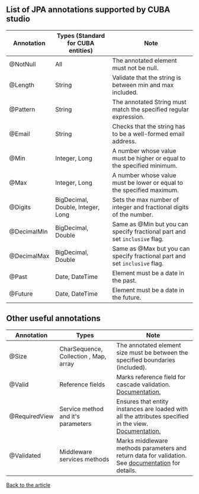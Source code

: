 ## List of JPA annotations supported by CUBA studio

| Annotation    | Types (Standard for CUBA entities) | Note  |
|---------------|------------------------------------|-------|
| @NotNull      | All                                | The annotated element must not be null. |
| @Length       | String                             | Validate that the string is between min and max included. |
| @Pattern      | String                             | The annotated String must match the specified regular expression. |
| @Email        | String                             | Checks that the string has to be a well-formed email address. |
| @Min          | Integer, Long                      | A number whose value must be higher or equal to the specified minimum. |
| @Max          | Integer, Long                      | A number whose value must be lower or equal to the specified maximum. |
| @Digits       | BigDecimal, Double, Integer, Long  | Sets the max number of integer and fractional digits of the number. |
| @DecimalMin   | BigDecimal, Double                 | Same as @Min but you can specify fractional part and set `inclusive` flag. |
| @DecimalMax   | BigDecimal, Double                 | Same as @Max but you can specify fractional part and set `inclusive` flag. |
| @Past         | Date, DateTime                     | Element must be a date in the past. |
| @Future       | Date, DateTime                     | Element must be a date in the future. |

## Other useful annotations

| Annotation    | Types                                 | Note  |
|---------------|---------------------------------------|-------|
| @Size         | CharSequence, Collection , Map, array | The annotated element size must be between the specified boundaries (included). |
| @Valid        | Reference fields                      | Marks reference field for cascade validation. [Documentation.](https://doc.cuba-platform.com/manual-6.9/bean_validation_constraints.html#bean_validation_related_objects) |
| @RequiredView | Service method and it's parameters    | Ensures that entity instances are loaded with all the attributes specified in the view. [Documentation.](https://doc.cuba-platform.com/manual-6.9/bean_validation_constraints.html#bean_validation_cuba_annotations) |
| @Validated    | Middleware services methods           | Marks middleware methods parameters and return data for validation. See [documentation](https://doc.cuba-platform.com/manual-6.9/bean_validation_running.html#bean_validation_in_services) for details. |

[Back to the article](README.md)